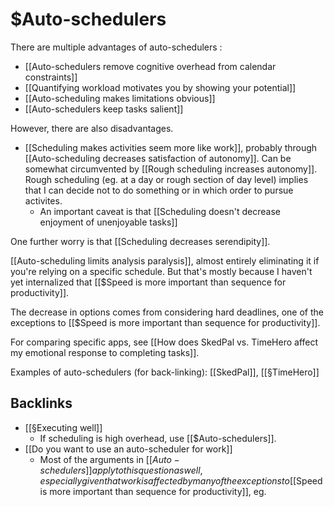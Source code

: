 # $Auto-schedulers
There are multiple advantages of auto-schedulers :
* [[Auto-schedulers remove cognitive overhead from calendar constraints]]
* [[Quantifying workload motivates you by showing your potential]]
* [[Auto-scheduling makes limitations obvious]]
* [[Auto-schedulers keep tasks salient]]

However, there are also disadvantages.
* [[Scheduling makes activities seem more like work]], probably through [[Auto-scheduling decreases satisfaction of autonomy]]. Can be somewhat circumvented by [[Rough scheduling increases autonomy]]. Rough scheduling (eg. at a day or rough section of day level) implies that I can decide not to do something or in which order to pursue activites.
	* An important caveat is that [[Scheduling doesn't decrease enjoyment of unenjoyable tasks]]

One further worry is that [[Scheduling decreases serendipity]].

[[Auto-scheduling limits analysis paralysis]], almost entirely eliminating it if you're relying on a specific schedule. But that's mostly because I haven't yet internalized that [[$Speed is more important than sequence for productivity]].

The decrease in options comes from considering hard deadlines, one of the exceptions to [[$Speed is more important than sequence for productivity]].

For comparing specific apps, see [[How does SkedPal vs. TimeHero affect my emotional response to completing tasks]].

Examples of auto-schedulers (for back-linking): [[SkedPal]], [[§TimeHero]]

## Backlinks
* [[§Executing well]]
	* If scheduling is high overhead, use [[$Auto-schedulers]].
* [[Do you want to use an auto-scheduler for work]]
	* Most of the arguments in [[$Auto-schedulers]] apply to this question as well, especially given that work is affected by many of the exceptions to [[$Speed is more important than sequence for productivity]], eg.

<!-- #Life -->

<!-- {BearID:F539A307-735A-49FF-BE1A-A27108A0B564-15756-0000130322180CD2} -->
